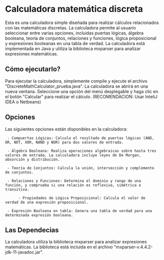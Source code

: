 # Calculadora matemática discreta
Esta es una calculadora simple diseñada para realizar cálculos relacionados con las matemáticas discretas. La calculadora permite al usuario seleccionar entre varias opciones, incluidas puertas lógicas, álgebra booleana, teoría de conjuntos, relaciones y funciones, lógica proposicional y expresiones booleanas en una tabla de verdad. La calculadora está implementada en Java y utiliza la biblioteca mxparser para analizar expresiones matemáticas.
## Cómo ejecutarlo?
Para ejecutar la calculadora, simplemente compile y ejecute el archivo "DiscreteMathCalculator_prueba.java". La calculadora se abrirá en una nueva ventana. Seleccione una opción del menú desplegable y haga clic en el botón "Calcular" para realizar el cálculo. (RECOMENDACION: Usar InteliJ IDEA o Netbeans)
## Opciones
Las siguientes opciones están disponibles en la calculadora:

     - Compuertas Lógicas: Calcula el resultado de puertas lógicas (AND, OR, NOT, XOR, NAND y NOR) para dos valores de entrada.

     - Álgebra Booleana: Realiza operaciones algebraicas sobre hasta tres valores de entrada. La calculadora incluye leyes de De Morgan, absorción y distribución.

     - Teoría de Conjuntos: Calcula la unión, intersección y complemento de conjuntos.

     - Relaciones y Funciones: Determina el dominio y rango de una función, y comprueba si una relación es reflexiva, simétrica o transitiva.
     
          - Propiedades de Lógica Proposicional: Calcula el valor de verdad de una expresión proposicional.

     - Expresión Booleana en tabla: Genera una tabla de verdad para una determinada expresión booleana.
## Las Dependecias
La calculadora utiliza la biblioteca mxparser para analizar expresiones matemáticas. La biblioteca está incluida en el archivo "mxparser-v.4.4.2-jdk-11-javadoc.jar".
